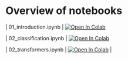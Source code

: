 # Overview of notebooks

| 01_introduction.ipynb | <a href="https://colab.research.google.com/github/Maziger/master-generative-ai-with-llm/blob/main/Notebooks/01_introduction.ipynb" target="_parent"><img src="https://colab.research.google.com/assets/colab-badge.svg" alt="Open In Colab"/></a>

| 02_classification.ipynb | <a href="https://colab.research.google.com/github/Maziger/master-generative-ai-with-llm/blob/main/Notebooks/02_classification.ipynb" target="_parent"><img src="https://colab.research.google.com/assets/colab-badge.svg" alt="Open In Colab"/></a>

| 02_transformers.ipynb | <a href="https://colab.research.google.com/github/Maziger/master-generative-ai-with-llm/blob/main/Notebooks/02_transformers.ipynb" target="_parent"><img src="https://colab.research.google.com/assets/colab-badge.svg" alt="Open In Colab"/></a>
| 




